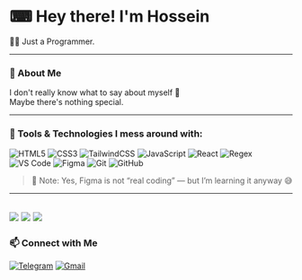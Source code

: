 # ⌨ Hey there! I'm Hossein

👨‍💻 Just a Programmer.

---

### 🧠 About Me
 I don't really know what to say about myself 🤔  
 Maybe there's nothing special.

---

### 🧰 Tools & Technologies I mess around with:

<p>
  <img alt="HTML5" src="https://img.shields.io/badge/HTML5-E34F26?logo=html5&logoColor=white" /> 
  <img alt="CSS3" src="https://img.shields.io/badge/CSS3-1572B6?logo=css3&logoColor=white" /> 
  <img alt="TailwindCSS" src="https://img.shields.io/badge/TailwindCSS-38B2AC?logo=tailwind-css&logoColor=white" /> 
  <img alt="JavaScript" src="https://img.shields.io/badge/JavaScript-F7DF1E?logo=javascript&logoColor=black" /> 
  <img alt="React" src="https://img.shields.io/badge/React-61DAFB?logo=react&logoColor=black" /> 
  <img alt="Regex" src="https://img.shields.io/badge/Regex-FF6347?logo=regex&logoColor=white" /> 
  <img alt="VS Code" src="https://img.shields.io/badge/VSCode-007ACC?logo=visual-studio-code&logoColor=white" /> 
  <img alt="Figma" src="https://img.shields.io/badge/Figma-F24E1E?logo=figma&logoColor=white" /> 
  <img alt="Git" src="https://img.shields.io/badge/Git-F05032?logo=git&logoColor=white" />
  <img alt="GitHub" src="https://img.shields.io/badge/GitHub-181717?logo=github&logoColor=white" /> 
</p>

> 🎨 Note: Yes, Figma is not “real coding” — but I’m learning it anyway 😅  
---
![](https://github-readme-stats.vercel.app/api?username=mehajho3ein&show_icons=true&include_all_commits=true)
![](https://github-readme-stats.vercel.app/api/top-langs/?username=mehajho3ein&layout=compact)
![](https://nirzak-streak-stats.vercel.app/?user=mehajho3ein&theme=default&hide_border=false)
---

### 📫 Connect with Me
[![Telegram](https://img.shields.io/badge/Telegram-26A5E4?logo=telegram&logoColor=white)](https://t.me/MeHajHo3ein)
[![Gmail](https://img.shields.io/badge/Gmail-D14836?logo=gmail&logoColor=white)](mailto:mehajho3ein@gmail.com)
